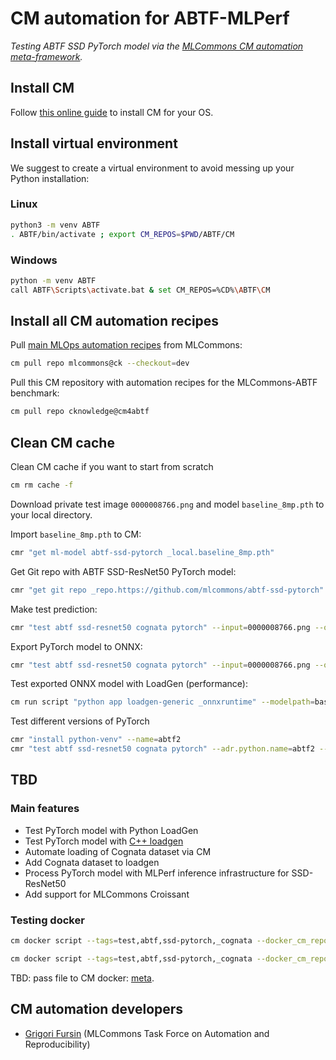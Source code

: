 # CM automation for ABTF-MLPerf

*Testing ABTF SSD PyTorch model via the [MLCommons CM automation meta-framework](https://github.com/mlcommons/ck).*

## Install CM

Follow [this online guide](https://access.cknowledge.org/playground/?action=install) to install CM for your OS.

## Install virtual environment

We suggest to create a virtual environment to avoid messing up your Python installation:

### Linux

```bash
python3 -m venv ABTF
. ABTF/bin/activate ; export CM_REPOS=$PWD/ABTF/CM
```
### Windows

```bash
python -m venv ABTF
call ABTF\Scripts\activate.bat & set CM_REPOS=%CD%\ABTF\CM
```

## Install all CM automation recipes

Pull [main MLOps automation recipes](https://access.cknowledge.org/playground/?action=scripts) from MLCommons:

```bash
cm pull repo mlcommons@ck --checkout=dev
```

Pull this CM repository with automation recipes for the MLCommons-ABTF benchmark:

```bash
cm pull repo cknowledge@cm4abtf
```

## Clean CM cache

Clean CM cache if you want to start from scratch

```bash
cm rm cache -f
```









Download private test image `0000008766.png` and model `baseline_8mp.pth` to your local directory.


Import `baseline_8mp.pth` to CM:
```bash
cmr "get ml-model abtf-ssd-pytorch _local.baseline_8mp.pth"
```

Get Git repo with ABTF SSD-ResNet50 PyTorch model:

```bash
cmr "get git repo _repo.https://github.com/mlcommons/abtf-ssd-pytorch" --env.CM_GIT_BRANCH=cognata-cm --extra_cache_tags=abtf,ssd,pytorch,cm-model --env.CM_GIT_CHECKOUT_PATH_ENV_NAME=CM_ABTF_SSD_PYTORCH
```

Make test prediction:

```bash
cmr "test abtf ssd-resnet50 cognata pytorch" --input=0000008766.png --output=0000008766_prediction_test.jpg --config=baseline_8MP
```

Export PyTorch model to ONNX:
```bash
cmr "test abtf ssd-resnet50 cognata pytorch" --input=0000008766.png --output=0000008766_prediction_test.jpg --config=baseline_8MP --export_model=baseline_8mp.onnx
```

Test exported ONNX model with LoadGen (performance):
```bash
cm run script "python app loadgen-generic _onnxruntime" --modelpath=baseline_8mp.onnx --samples=1 --quiet
```


Test different versions of PyTorch
```bash
cmr "install python-venv" --name=abtf2
cmr "test abtf ssd-resnet50 cognata pytorch" --adr.python.name=abtf2 --adr.torch.version=1.13.1 --adr.torchvision.version=0.14.1 --input=0000008766.png --output=0000008766_prediction_test.jpg --config=baseline_8MP
```

## TBD

### Main features

* Test PyTorch model with Python LoadGen
* Test PyTorch model with [C++ loadgen](https://github.com/mlcommons/ck/tree/master/cm-mlops/script/app-mlperf-inference-mlcommons-cpp)
* Automate loading of Cognata dataset via CM
* Add Cognata dataset to loadgen
* Process PyTorch model with MLPerf inference infrastructure for SSD-ResNet50
* Add support for MLCommons Croissant

### Testing docker

```bash
cm docker script --tags=test,abtf,ssd-pytorch,_cognata --docker_cm_repo=ctuning@mlcommons-ck --env.CM_GH_TOKEN={TOKEN} --input=road.jpg --output=road_ssd.jpg
```

```bash
cm docker script --tags=test,abtf,ssd-pytorch,_cognata --docker_cm_repo=ctuning@mlcommons-ck --docker_os=ubuntu --docker_os_version=23.04 --input=road.jpg --output=road_ssd.jpg 
```
TBD: pass file to CM docker: [meta](https://github.com/mlcommons/ck/blob/master/cm-mlops/script/build-mlperf-inference-server-nvidia/_cm.yaml#L197).

## CM automation developers

* [Grigori Fursin](https://cKnowledge.org/gfursin) (MLCommons Task Force on Automation and Reproducibility)
